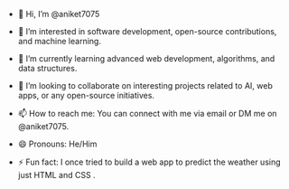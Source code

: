 
- 👋 Hi, I’m @aniket7075
  
- 👀 I’m interested in software development, open-source contributions, and machine learning.
  
- 🌱 I’m currently learning advanced web development, algorithms, and data structures.
  
- 💞️ I’m looking to collaborate on interesting projects related to AI, web apps, or any open-source initiatives.
  
- 📫 How to reach me: You can connect with me via email or DM me on  @aniket7075.
  
- 😄 Pronouns: He/Him
  
- ⚡ Fun fact: I once tried to build a web app to predict the weather using just HTML and CSS .
